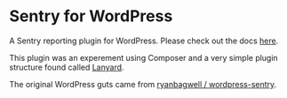 # Sentry for WordPress

A Sentry reporting plugin for WordPress. Please check out the docs [here](https://github.com/adampatterson/sentry-for-wordpress).

This plugin was an experement using Composer and a very simple plugin structure found called [Lanyard](https://github.com/adampatterson/Lanyard).

The original WordPress guts came from [ryanbagwell / wordpress-sentry](https://github.com/ryanbagwell/wordpress-sentry).
